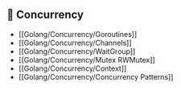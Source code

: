 ## 🔄 Concurrency

- [[Golang/Concurrency/Goroutines]]
- [[Golang/Concurrency/Channels]]
- [[Golang/Concurrency/WaitGroup]]
- [[Golang/Concurrency/Mutex RWMutex]]
- [[Golang/Concurrency/Context]]
- [[Golang/Concurrency/Concurrency Patterns]]
